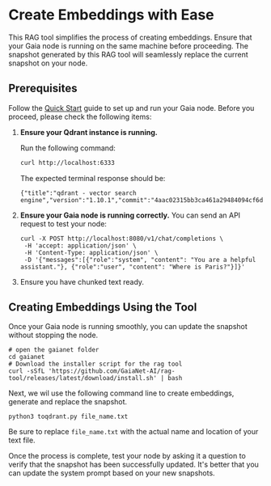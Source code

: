 # Create Embeddings with Ease

This RAG tool simplifies the process of creating embeddings. Ensure that your Gaia node is running on the same machine before proceeding. The snapshot generated by this RAG tool will seamlessly replace the current snapshot on your node.

## Prerequisites

Follow the [Quick Start](https://docs.gaianet.ai/node-guide/quick-start) guide to set up and run your Gaia node. Before you proceed, please check the following items:

1. **Ensure your Qdrant instance is running.**

   Run the following command:

   ```bash
   curl http://localhost:6333
   ```
   The expected terminal response should be:
   ```
   {"title":"qdrant - vector search engine","version":"1.10.1","commit":"4aac02315bb3ca461a29484094cf6d19025fce99"}%
   ```
2. **Ensure your Gaia node is running correctly.**
    You can send an API request to test your node:
    ```
    curl -X POST http://localhost:8080/v1/chat/completions \
     -H 'accept: application/json' \ 
     -H 'Content-Type: application/json' \ 
     -D '{"messages":[{"role":"system", "content": "You are a helpful assistant."}, {"role":"user", "content": "Where is Paris?"}]}'
    ```
3. Ensure you have chunked text ready.


## Creating Embeddings Using the Tool

Once your Gaia node is running smoothly, you can update the snapshot without stopping the node.

```
# open the gaianet folder
cd gaianet
# Download the installer script for the rag tool
curl -sSfL 'https://github.com/GaiaNet-AI/rag-tool/releases/latest/download/install.sh' | bash
```

Next, we wil use the following command line to create embeddings, generate and replace the snapshot.


```
python3 toqdrant.py file_name.txt
```

Be sure to replace `file_name.txt` with the actual name and location of your text file.

Once the process is complete, test your node by asking it a question to verify that the snapshot has been successfully updated. It's better that you can update the system prompt based on your new snapshots.
